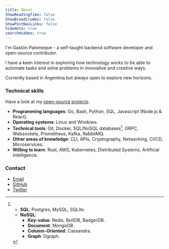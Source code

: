 ```yaml
---
title: About
ShowReadingTime: false
ShowBreadCrumbs: false
ShowPostNavLinks: false
hidemeta: true
searchHidden: true
---
```


I'm Gastón Palomeque - a self-taught backend software developer and open-source contributor.

I have a keen interest in exploring how technology works to be able to automate tasks and solve problems in innovative and creative ways.

Currently based in Argentina but always open to explore new horizons.

### Technical skills

Have a look at my [open-source projects](/projects).

- **Programming languages**: Go, Bash, Python, SQL, Javascript (Node.js & React).
- **Operating systems**: Linux and Windows.
- **Technical tools**: Git, Docker, SQL/NoSQL databases[^1], GRPC, Websockets, Prometheus, Kafka, RabbitMQ.
- **Other areas of knowledge**: CLI, APIs, Cryptography, Networking, CI/CD, Microservices.
- **Willing to learn**: Rust, AWS, Kubernetes, Distributed Systems, Artificial Intelligence.

### Contact

- [Email](mailto:ggpalomeque@gmail.com)
- [GitHub](https://www.github.com/GGP1)
- [Twitter](https://www.twitter.com/gastipalomeque)
<!-- - [LinkedIn](https://www.linkedin.com/in/gastonpalomeque) -->

[^1]: 
    - **SQL**: Postgres, MySQL, SQLite.
    - **NoSQL**: 
        - **Key-value**: Redis, BoltDB, BadgerDB.
        - **Document**: MongoDB.
        - **Column-Oriented**: Cassandra.
        - **Graph**: Dgraph.